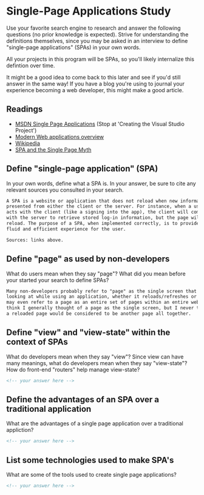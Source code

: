 # Single-Page Applications Study

Use your favorite search engine to research and answer the following questions
(no prior knowledge is expected). Strive for understanding the definitions
themselves, since you may be asked in an interview to define "single-page
applications" (SPAs) in your own words.

All your projects in this program will be SPAs, so you'll likely internalize
this defintion over time.

It might be a good idea to come back to this later and see if you'd still answer
in the same way! If you have a blog you're using to journal your experience
becoming a web developer, this might make a good article.

## Readings

-   [MSDN Single Page Applications](https://msdn.microsoft.com/en-us/magazine/dn463786.aspx) (Stop at 'Creating the Visual Studio Project')
-   [Modern Web applications overview](http://singlepageappbook.com/goal.html)
-   [Wikipedia](https://en.wikipedia.org/wiki/Single-page_application)
-   [SPA and the Single Page Myth](https://johnpapa.net/pageinspa/)

## Define "single-page application" (SPA)

In your own words, define what a SPA is. In your answer, be sure to cite any
relevant sources you consulted in your search.

```md
A SPA is a website or application that does not reload when new information is
presented from either the client or the server. For instance, when a user inter-
acts with the client (like a signing into the app), the client will communicate
with the server to retrieve stored log-in information, but the page will never
reload. The purpose of a SPA, when implemented correctly, is to provide a more
fluid and efficient experience for the user.

Sources: links above.
```

## Define "page" as used by non-developers

What do users mean when they say "page"? What did you mean before your started
your search to define SPAs?

```md
Many non-developers probably refer to "page" as the single screen that they are
looking at while using an application, whether it reloads/refreshes or not. Some
may even refer to a page as an entire set of pages within an entire website. I
think I generally thought of a page as the single screen, but I never thought that
a reloaded page would be considered to be another page all together.
```

## Define "view" and "view-state" within the context of SPAs

What do developers mean when they say "view"? Since view can have many meanings,
what do developers mean when they say "view-state"? How do front-end "routers"
help manage view-state?

```md
<!-- your answer here -->
```

## Define the advantages of an SPA over a traditional application

What are the advantages of a single page application over a traditional appliction?

```md
<!-- your answer here -->
```

## List some technologies used to make SPA's

What are some of the tools used to create single page applications?

```md
<!-- your answer here -->
```

